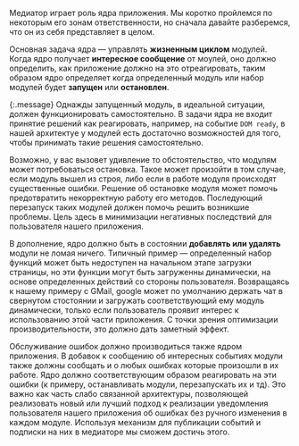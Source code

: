 <!-- ### Использование медиатора: ядро приложения -->

Медиатор играет роль ядра приложения. Мы коротко пройлемся по некоторым его
зонам ответственности, но сначала давайте разберемся, что он из себя представляет
в целом.

Основная задача ядра — управлять **жизненным циклом** модулей. Когда ядро 
получает **интересное сообщение** от моулей, оно должно определить, как
приложение должно на это отреагировать, таким образом ядро определяет когда
определенный модуль или набор модулей будет **запущен** или **остановлен**.

{:.message}
Однажды запущенный модуль, в идеальной ситуации, должен функционировать
самостоятельно. В задачи ядра не входит принятие решений как реагировать,
например, на событие `DOM ready`, в нашей архитектуе у модулей есть достаточно
возможностей для того, чтобы принимать такие решения самостоятельно.

Возможно, у вас вызовет удивление то обстоятельство, что модулям может
потребоваться остановка. Такое может произойти в том случае, если модуль вышел
из строя, либо если в работе модуля происходят существенные ошибки. Решение
об остановке модуля может помочь предотвратить некорректную работу его методов.
Последующий перезапуск таких модулей должен помочь решить возникшие проблемы.
Цель здесь в минимизации негативных последствий для пользователя нашего приложения.

В дополнение, ядро должно быть в состоянии **добавлять или удалять** модули
не ломая ничего. Типичный пример — определенный набор функций может быть
недоступен на начальном этапе загрузки страницы, но эти функции могут быть
загруженны динамически, на основе определенных действий со стороны пользователя.
Возвращаясь к нашему примеру с GMail, google может по умолчанию держать чат
в свернутом стостоянии и загружать соответствующий ему модуль динамически,
только если пользователь проявит интерес к использованию этой части приложения.
С точки зрения оптимизации производительности, это должно дать заметный эффект.

Обслуживание ошибок должно производиться также ядром приложения. В добавок
к сообщению об интересных событиях модули также должны сообщать и о любых ошибках
которые произошли в их работе. Ядро должно соответствующим образом реагировать
на эти ошибки (к примеру, останавливать модули, перезапускать их и тд). Это
важно как часть слабо связанной архитектуры, позволяющей реализовать новый
или лучший подход к реализации уведомления пользователя нашего приложения 
об ошибках без ручного изменения в каждом модуле. Используя механизм для 
публикации событий и подписки на них в медиаторе мы сможем достичь этого.